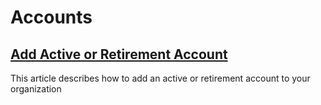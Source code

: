 # Accounts

## [Add Active or Retirement Account](https://mrets.github.io/Help/add_account)
This article describes how to add an active or retirement account to your organization
